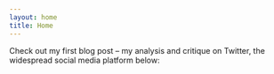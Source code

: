 ```yaml
---
layout: home
title: Home
---
```



Check out my first blog post – my analysis and critique on Twitter, the widespread social media platform below:

